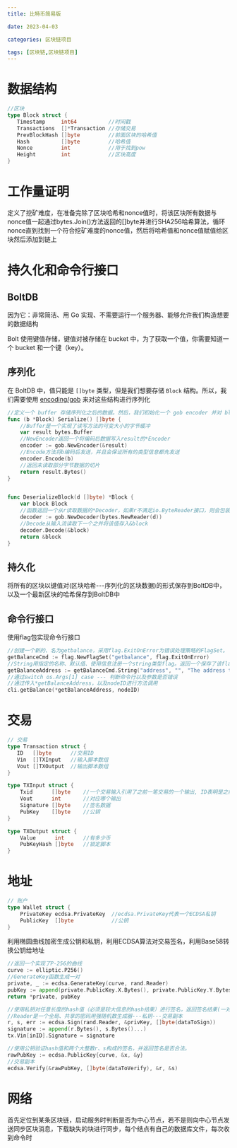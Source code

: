```yaml
---
title: 比特币简易版

date: 2023-04-03	

categories: 区块链项目	

tags: [区块链,区块链项目]
---	
```


# 数据结构

```go
//区块
type Block struct {
   Timestamp     int64          //时间戳
   Transactions  []*Transaction //存储交易
   PrevBlockHash []byte         //前面区块的哈希值
   Hash          []byte         //哈希值
   Nonce         int            //用于找到pow
   Height        int            //区块高度
}
```

# 工作量证明

定义了挖矿难度，在准备完除了区块哈希和nonce值时，将该区块所有数据与nonce值一起通过bytes.Join()方法返回的[]byte并进行SHA256哈希算法，循环nonce直到找到一个符合挖矿难度的nonce值，然后将哈希值和nonce值赋值给区块然后添加到链上

# 持久化和命令行接口

## BoltDB

因为它：非常简洁、用 Go 实现、不需要运行一个服务器、能够允许我们构造想要的数据结构

Bolt 使用键值存储，键值对被存储在 bucket 中，为了获取一个值，你需要知道一个 bucket 和一个键（key）。

## 序列化

在 BoltDB 中，值只能是 `[]byte` 类型，但是我们想要存储 `Block` 结构。所以，我们需要使用 [encoding/gob](https://golang.org/pkg/encoding/gob/) 来对这些结构进行序列化

```go
//定义一个 buffer 存储序列化之后的数据。然后，我们初始化一个 gob encoder 并对 block 进行编码，结果作为一个字节数组返回。
func (b *Block) Serialize() []byte {
	//Buffer是一个实现了读写方法的可变大小的字节缓冲
	var result bytes.Buffer
	//NewEncoder返回一个将编码后数据写入result的*Encoder
	encoder := gob.NewEncoder(&result)
	//Encode方法将b编码后发送，并且会保证所有的类型信息都先发送
	encoder.Encode(b)
	//返回未读取部分字节数据的切片
	return result.Bytes()
}


func DeserializeBlock(d []byte) *Block {
	var block Block
	//函数返回一个从r读取数据的*Decoder，如果r不满足io.ByteReader接口，则会包装r为bufio.Reader。
	decoder := gob.NewDecoder(bytes.NewReader(d))
	//Decode从输入流读取下一个之并将该值存入&block
	decoder.Decode(&block)
	return &block
}
```

## 持久化

将所有的区块以键值对(区块哈希---序列化的区块数据)的形式保存到BoltDB中，以及一个最新区块的哈希保存到BoltDB中

## 命令行接口

使用flag包实现命令行接口

```go
//创建一个新的、名为getbalance，采用flag.ExitOnError为错误处理策略的FlagSet。
getBalanceCmd := flag.NewFlagSet("getbalance", flag.ExitOnError)
//String用指定的名称、默认值、使用信息注册一个string类型flag。返回一个保存了该flag的值的指针。
getBalanceAddress := getBalanceCmd.String("address", "", "The address to get balance for")
//通过switch os.Args[1] case --- 判断命令行以及参数是否错误
//通过传入*getBalanceAddress，以及nodeID进行方法调用
cli.getBalance(*getBalanceAddress, nodeID)
```

# 交易

```go
// 交易
type Transaction struct {
   ID   []byte		//交易ID
   Vin  []TXInput	//输入脚本数组
   Vout []TXOutput	//输出脚本数组
}

type TXInput struct {
	Txid      []byte	//一个交易输入引用了之前一笔交易的一个输出, ID表明是之前哪笔交易
	Vout      int		//对应哪个输出
	Signature []byte	//签名数据
	PubKey    []byte	//公钥
}

type TXOutput struct {
	Value      int      //有多少币
	PubKeyHash []byte	//锁定脚本
}
```

# 地址

```go
// 账户
type Wallet struct {
	PrivateKey ecdsa.PrivateKey  //ecdsa.PrivateKey代表一个ECDSA私钥
	PublicKey  []byte			 //公钥	
}
```

利用椭圆曲线加密生成公钥和私钥，利用ECDSA算法对交易签名，利用Base58转换公钥给地址

```go
//返回一个实现了P-256的曲线
curve := elliptic.P256()
//GenerateKey函数生成一对
private, _ := ecdsa.GenerateKey(curve, rand.Reader)
pubKey := append(private.PublicKey.X.Bytes(), private.PublicKey.Y.Bytes()...)
return *private, pubKey
```

```go
//使用私钥对任意长度的hash值（必须是较大信息的hash结果）进行签名，返回签名结果(一对大整数)
//Reader是一个全局、共享的密码用强随机数生成器---私钥---交易副本
r, s, err := ecdsa.Sign(rand.Reader, &privKey, []byte(dataToSign))
signature := append(r.Bytes(), s.Bytes()...)
tx.Vin[inID].Signature = signature
```

```go
//使用公钥验证hash值和两个大整数r、s构成的签名，并返回签名是否合法。
rawPubKey := ecdsa.PublicKey{curve, &x, &y}
//交易副本
ecdsa.Verify(&rawPubKey, []byte(dataToVerify), &r, &s)
```

# 网络

首先定位到某条区块链，启动服务时判断是否为中心节点，若不是则向中心节点发送同步区块消息，下载缺失的块进行同步，每个结点有自己的数据库文件，每次收到命令时

